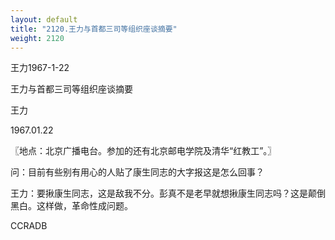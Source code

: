 ```yaml
---
layout: default
title: "2120.王力与首都三司等组织座谈摘要"
weight: 2120
---
```


王力1967-1-22

王力与首都三司等组织座谈摘要

王力

1967.01.22

〖地点：北京广播电台。参加的还有北京邮电学院及清华“红教工”。〗

问：目前有些别有用心的人贴了康生同志的大字报这是怎么回事？

王力：要揪康生同志，这是敌我不分。彭真不是老早就想揪康生同志吗？这是颠倒黑白。这样做，革命性成问题。

CCRADB

